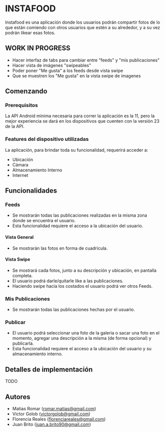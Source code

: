 # INSTAFOOD

Instafood es una aplicación donde los usuarios podrán compartir fotos de lo que están comiendo con otros usuarios que estén a su alrededor, y a su vez podrán likear esas fotos.

## WORK IN PROGRESS

* Hacer interfaz de tabs para cambiar entre "feeds" y "mis publicaciones"
* Hacer vista de imágenes "swipeables"
* Poder poner "Me gusta" a los feeds desde vista swipe
* Que se muestren los "Me gusta" en la vista swipe de imagenes

## Comenzando
     
### Prerequisitos

La API Android mínima necesaria para correr la aplicación es la 11, pero la mejor experiencia se dará en los dispositivos que cuenten con la versión 23 de la API.

### Features del dispositivo utilizadas

La aplicación, para brindar toda su funcionalidad, requerirá acceder a:
* Ubicación
* Cámara
* Almacenamiento Interno
* Internet

## Funcionalidades

### Feeds

* Se mostrarán todas las publicaciones realizadas en la misma zona donde se encuentra el usuario.
* Esta funcionalidad requiere el acceso a la ubicación del usuario.

#### Vista General

* Se mostrarán las fotos en forma de cuadrícula.

#### Vista Swipe

* Se mostrará cada fotos, junto a su descripción y ubicación, en pantalla completa.
* El usuario podrá darle/quitarle like a las publicaciones.
* Haciendo swipe hacia los costados el usuario podrá ver otros Feeds.

### Mis Publicaciones

* Se mostrarán todas las publicaciones hechas por el usuario.

### Publicar

* El usuario podrá seleccionar una foto de la galeria o sacar una foto en el momento, agregar una descripción a la misma (de forma opcional) y publicarla.
* Esta funcionalidad requiere el acceso a la ubicación del usuario y su almacenamiento interno.

## Detalles de implementación

TODO

## Autores

* Matias Romar (romar.matias@gmail.com)
* Victor Golob (victorgolob@gmail.com)
* Florencia Reales (florenciareales@gmail.com)
* Juan Brito (juan.a.brito90@gmail.com)

